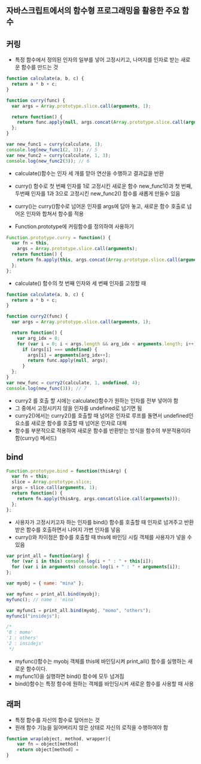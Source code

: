 ## 자바스크립트에서의 함수형 프로그래밍을 활용한 주요 함수

## 커링

- 특정 함수에서 정의된 인자의 일부를 넣어 고정시키고, 나머지를 인자로 받는 새로운 함수를 만드는 것

```javascript
function calculate(a, b, c) {
  return a * b + c;
}

function curry(func) {
  var args = Array.prototype.slice.call(arguments, 1);

  return function() {
    return func.apply(null, args.concat(Array.prototype.slice.call(arguments)));
  };
}

var new_func1 = curry(calculate, 1);
console.log(new_func1(2, 3)); // 5
var new_func2 = curry(calculate, 1, 3);
console.log(new_func2(3)); // 6
```

- calculate()함수는 인자 세 개를 맏아 연산을 수행하고 결과값을 반환
- curry() 함수로 첫 번째 인자를 1로 고정시킨 새로운 함수 new_func1()과 첫 번째, 두번째 인자를 1과 3으로 고정시킨 new_func2() 함수를 새롭게 만들수 있음
- curry()는 curry()함수로 넘어온 인자를 args에 담아 놓고, 새로운 함수 호출로 넘어온 인자와 합쳐서 함수를 적용

- Function.prototype에 커링함수를 정의하여 사용하기

```javascript
Function.prototype.curry = function() {
  var fn = this,
    args = Array.prototype.slice.call(arguments);
  return function() {
    return fn.apply(this, args.concat(Array.prototype.slice.call(arguments)));
  };
};
```

- calculate() 함수의 첫 번째 인자와 세 번째 인자를 고정할 때

```javascript
function calculate(a, b, c) {
  return a * b + c;
}

function curry2(func) {
  var args = Array.prototype.slice.call(arguments, 1);

  return function() {
    var arg_idx = 0;
    for (var i = 0; i < args.length && arg_idx < arguments.length; i++)
      if (args[i] === undefined) {
        args[i] = arguments[arg_idx++];
        return func.apply(null, args);
      }
  };
}
var new_func = curry2(calculate, 1, undefined, 4);
console.log(new_func(3)); // 7
```

- curry2 를 호출 할 시에는 calculate()함수가 원하는 인자를 전부 넣어야 함
- 그 중에서 고정시키지 않을 인자를 undefined로 넘기면 됨
- curry2()에서는 curry2()를 호출할 때 넘어온 인자로 루프를 돌면서 undefined인 요소를 새로운 함수를 호출할 때 넘어온 인자로 대체
- 함수를 부분적으로 적용하여 새로운 함수를 반환받는 방식을 함수의 부분적용이라 함(curry() 메서드)

## bind

```javascript
Function.prototype.bind = function(thisArg) {
  var fn = this;
  slice = Array.prototype.slice;
  args = slice.call(arguments, 1);
  return function() {
    return fn.apply(thisArg, args.concat(slice.call(arguments)));
  };
};
```

- 사용자가 고정시키고자 하는 인자를 bind() 함수를 호출할 때 인자로 넘겨주고 반환받은 함수를 호출하면서 나머지 가변 인자를 넣음
- curry()와 차이점은 함수를 호출할 때 this에 바인딩 시킬 객체를 사용자가 넣을 수 있음

```javascript
var print_all = function(arg) {
  for (var i in this) console.log(i + " : " + this[i]);
  for (var i in arguments) console.log(i + " : " + arguments[i]);
};

var myobj = { name: "mina" };

var myfunc = print_all.bind(myobj);
myfunc(); // name : 'mina'

var myfunc1 = print_all.bind(myobj, "momo", "others");
myfunc1("insidejs");

/*
'0 : momo'
'1 : others'
'2 : insidejs'
 */
```

- myfunc()함수는 myobj 객체를 this에 바인딩시켜 print_all() 함수를 실행하는 새로운 함수이다.
- myfunc1()을 실행하면 bind() 함수에 모두 넘겨짐
- bind()함수는 특정 함수에 원하는 객체를 바인딩시켜 새로운 함수를 사용할 때 사용

## 래퍼

- 특정 함수를 자신의 함수로 덮어쓰는 것
- 원래 함수 기능을 잃어버리지 않은 상태로 자신의 로직을 수행하여야 함

```javascript
function wrap(object, method, wrapper){
    var fn = object[method]
    return object[method] =
}
```
